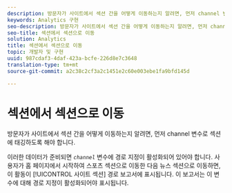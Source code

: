 ```yaml
---
description: 방문자가 사이트에서 섹션 간을 어떻게 이동하는지 알려면, 먼저 channel 변수로 섹션에 태깅하도록 해야 합니다.
keywords: Analytics 구현
seo-description: 방문자가 사이트에서 섹션 간을 어떻게 이동하는지 알려면, 먼저 channel 변수로 섹션에 태깅하도록 해야 합니다.
seo-title: 섹션에서 섹션으로 이동
solution: Analytics
title: 섹션에서 섹션으로 이동
topic: 개발자 및 구현
uuid: 987cdaf3-4daf-423a-bcfe-226d8e7c3648
translation-type: tm+mt
source-git-commit: a2c38c2cf3a2c1451e2c60e003ebe1fa9bfd145d

---
```



# 섹션에서 섹션으로 이동

방문자가 사이트에서 섹션 간을 어떻게 이동하는지 알려면, 먼저 channel 변수로 섹션에 태깅하도록 해야 합니다.

이러한 데이터가 준비되면 *`channel`* 변수에 경로 지정이 활성화되어 있어야 합니다. 사용자가 홈 페이지에서 시작하여 스포츠 섹션으로 이동한 다음 뉴스 섹션으로 이동하면, 이 활동이 [!UICONTROL 사이트 섹션] 경로 보고서에 표시됩니다. 이 보고서는 이 변수에 대해 경로 지정이 활성화되어야 표시됩니다.
